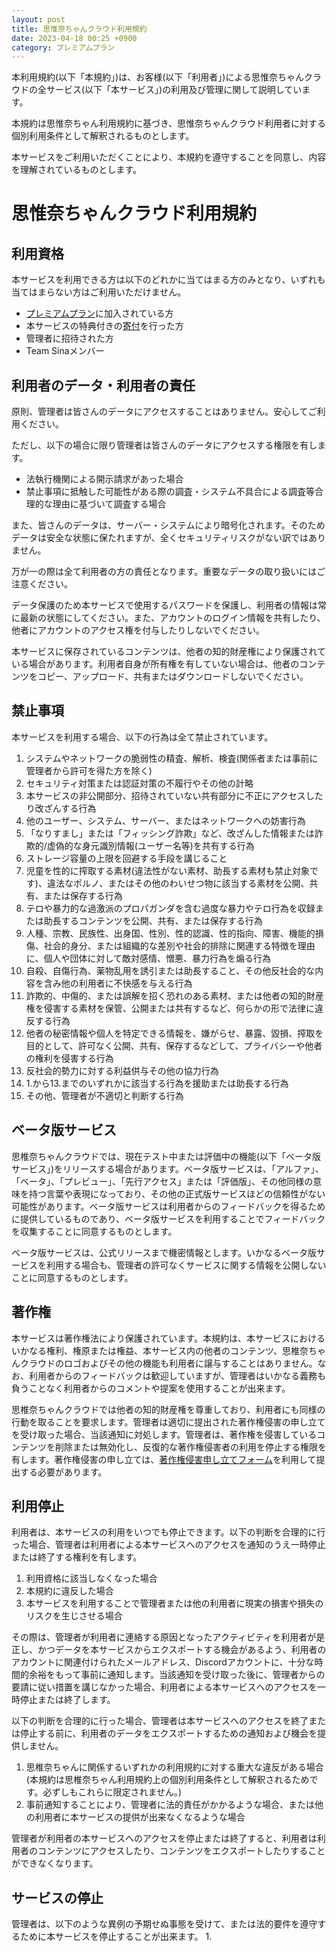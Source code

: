 ```yaml
---
layout: post
title: 思惟奈ちゃんクラウド利用規約
date: 2023-04-18 00:25 +0900
category: プレミアムプラン
---
```


本利用規約(以下「本規約」)は、お客様(以下「利用者」)による思惟奈ちゃんクラウドの全サービス(以下「本サービス」)の利用及び管理に関して説明しています。

本規約は思惟奈ちゃん利用規約に基づき、思惟奈ちゃんクラウド利用者に対する個別利用条件として解釈されるものとします。

本サービスをご利用いただくことにより、本規約を遵守することを同意し、内容を理解されているものとします。

# 思惟奈ちゃんクラウド利用規約

## 利用資格

本サービスを利用できる方は以下のどれかに当てはまる方のみとなり、いずれも当てはまらない方はご利用いただけません。

- [プレミアムプラン](https://sina-chan.com/premium)に加入されている方
- 本サービスの特典付きの[寄付](https://sina-chan.com/premium)を行った方
- 管理者に招待された方
- Team Sinaメンバー

## 利用者のデータ・利用者の責任

原則、管理者は皆さんのデータにアクセスすることはありません。安心してご利用ください。

ただし、以下の場合に限り管理者は皆さんのデータにアクセスする権限を有します。

- 法執行機関による開示請求があった場合
- 禁止事項に抵触した可能性がある際の調査・システム不具合による調査等合理的な理由に基づいて調査する場合

また、皆さんのデータは、サーバー・システムにより暗号化されます。そのためデータは安全な状態に保たれますが、全くセキュリティリスクがない訳ではありません。

万が一の際は全て利用者の方の責任となります。重要なデータの取り扱いにはご注意ください。

データ保護のため本サービスで使用するパスワードを保護し、利用者の情報は常に最新の状態にしてください。また、アカウントのログイン情報を共有したり、他者にアカウントのアクセス権を付与したりしないでください。

本サービスに保存されているコンテンツは、他者の知的財産権により保護されている場合があります。利用者自身が所有権を有していない場合は、他者のコンテンツをコピー、アップロード、共有またはダウンロードしないでください。

## 禁止事項

本サービスを利用する場合、以下の行為は全て禁止されています。

1. システムやネットワークの脆弱性の精査、解析、検査(関係者または事前に管理者から許可を得た方を除く)
2. セキュリティ対策または認証対策の不履行やその他の計略
3. 本サービスの非公開部分、招待されていない共有部分に不正にアクセスしたり改ざんする行為
4. 他のユーザー、システム、サーバー、またはネットワークへの妨害行為
5. 「なりすまし」または「フィッシング詐欺」など、改ざんした情報または詐欺的/虚偽的な身元識別情報(ユーザー名等)を共有する行為
6. ストレージ容量の上限を回避する手段を講じること
7. 児童を性的に搾取する素材(違法性がない素材、助長する素材も禁止対象です)、違法なポルノ、またはその他のわいせつ物に該当する素材を公開、共有、または保存する行為
8. テロや暴力的な過激派のプロパガンダを含む過度な暴力やテロ行為を収録または助長するコンテンツを公開、共有、または保存する行為
9. 人種、宗教、民族性、出身国、性別、性的認識、性的指向、障害、機能的損傷、社会的身分、または組織的な差別や社会的排除に関連する特徴を理由に、個人や団体に対して敵対感情、憎悪、暴力行為を煽る行為
10. 自殺、自傷行為、薬物乱用を誘引または助長すること、その他反社会的な内容を含み他の利用者に不快感を与える行為
11. 詐欺的、中傷的、または誤解を招く恐れのある素材、または他者の知的財産権を侵害する素材を保管、公開または共有するなど、何らかの形で法律に違反する行為
12. 他者の秘密情報や個人を特定できる情報を、嫌がらせ、暴露、毀損、搾取を目的として、許可なく公開、共有、保存するなどして、プライバシーや他者の権利を侵害する行為
13. 反社会的勢力に対する利益供与その他の協力行為
14. 1.から13.までのいずれかに該当する行為を援助または助長する行為
15. その他、管理者が不適切と判断する行為

## ベータ版サービス

思椎奈ちゃんクラウドでは、現在テスト中または評価中の機能(以下「ベータ版サービス」)をリリースする場合があります。ベータ版サービスは、「アルファ」、「ベータ」、「プレビュー」、「先行アクセス」または「評価版」、その他同様の意味を持つ言葉や表現になっており、その他の正式版サービスほどの信頼性がない可能性があります。ベータ版サービスは利用者からのフィードバックを得るために提供しているものであり、ベータ版サービスを利用することでフィードバックを収集することに同意するものとします。

ベータ版サービスは、公式リリースまで機密情報とします。いかなるベータ版サービスを利用する場合も、管理者の許可なくサービスに関する情報を公開しないことに同意するものとします。

## 著作権

本サービスは著作権法により保護されています。本規約は、本サービスにおけるいかなる権利、権原または権益、本サービス内の他者のコンテンツ、思椎奈ちゃんクラウドのロゴおよびその他の機能も利用者に譲与することはありません。なお、利用者からのフィードバックは歓迎していますが、管理者はいかなる義務も負うことなく利用者からのコメントや提案を使用することが出来ます。

思椎奈ちゃんクラウドでは他者の知的財産権を尊重しており、利用者にも同様の行動を取ることを要求します。管理者は適切に提出された著作権侵害の申し立てを受け取った場合、当該通知に対処します。管理者は、著作権を侵害しているコンテンツを削除または無効化し、反復的な著作権侵害者の利用を停止する権限を有します。著作権侵害の申し立ては、[著作権侵害申し立てフォーム]()を利用して提出する必要があります。

## 利用停止

利用者は、本サービスの利用をいつでも停止できます。以下の判断を合理的に行った場合、管理者は利用者による本サービスへのアクセスを通知のうえ一時停止または終了する権利を有します。

1. 利用資格に該当しなくなった場合
2. 本規約に違反した場合
3. 本サービスを利用することで管理者または他の利用者に現実の損害や損失のリスクを生じさせる場合

その際は、管理者が利用者に連絡する原因となったアクティビティを利用者が是正し、かつデータを本サービスからエクスポートする機会があるよう、利用者のアカウントに関連付けられたメールアドレス、Discordアカウントに、十分な時間的余裕をもって事前に通知します。当該通知を受け取った後に、管理者からの要請に従い措置を講じなかった場合、利用者による本サービスへのアクセスを一時停止または終了します。

以下の判断を合理的に行った場合、管理者は本サービスへのアクセスを終了または停止する前に、利用者のデータをエクスポートするための通知および機会を提供しません。

1. 思椎奈ちゃんに関係するいずれかの利用規約に対する重大な違反がある場合(本規約は思椎奈ちゃん利用規約上の個別利用条件として解釈されるためです。必ずしもこれらに限定されません。)
2. 事前通知することにより、管理者に法的責任がかかるような場合、または他の利用者に本サービスの提供が出来なくなるような場合

管理者が利用者の本サービスへのアクセスを停止または終了すると、利用者は利用者のコンテンツにアクセスしたり、コンテンツをエクスポートしたりすることができなくなります。

## サービスの停止

管理者は、以下のような異例の予期せぬ事態を受けて、または法的要件を遵守するために本サービスを停止することが出来ます。
1. 